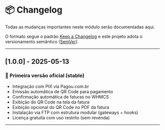 # 📦 Changelog

Todas as mudanças importantes neste módulo serão documentadas aqui.

O formato segue o padrão [Keep a Changelog](https://keepachangelog.com/pt-BR/1.0.0/)
e este projeto adota o versionamento semântico ([SemVer](https://semver.org/lang/pt-BR/)).

---

## [1.0.0] - 2025-05-13
### 🎉 Primeira versão oficial (stable)
- Integração com PIX via Pagou.com.br
- Emissão automática de QR Code para pagamento
- Confirmação automática de faturas no WHMCS
- Exibição do QR Code na tela da fatura
- Exibição opcional do QR Code no PDF da fatura
- Instalação via FTP com estrutura modular (gateways + hooks)
- Licença gratuita com uso restrito (sem revenda)

---